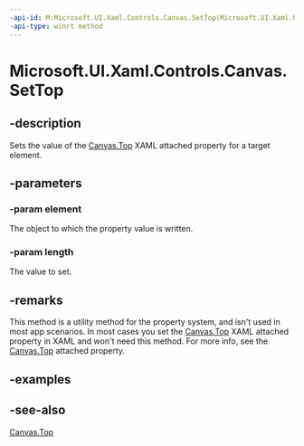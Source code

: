 ```yaml
---
-api-id: M:Microsoft.UI.Xaml.Controls.Canvas.SetTop(Microsoft.UI.Xaml.UIElement,System.Double)
-api-type: winrt method
---
```


<!-- Method syntax
public void SetTop(Windows.UI.Xaml.UIElement element, System.Double length)
-->

# Microsoft.UI.Xaml.Controls.Canvas.SetTop

## -description
Sets the value of the [Canvas.Top](/windows/winui/api/microsoft.ui.xaml.controls.canvas#xaml-attached-properties) XAML attached property for a target element.

## -parameters
### -param element
The object to which the property value is written.

### -param length
The value to set.

## -remarks
This method is a utility method for the property system, and isn't used in most app scenarios. In most cases you set the [Canvas.Top](/windows/winui/api/microsoft.ui.xaml.controls.canvas#xaml-attached-properties) XAML attached property in XAML and won't need this method. For more info, see the [Canvas.Top](/windows/winui/api/microsoft.ui.xaml.controls.canvas#xaml-attached-properties) attached property.

## -examples

## -see-also
[Canvas.Top](/windows/winui/api/microsoft.ui.xaml.controls.canvas#xaml-attached-properties)
